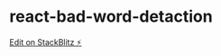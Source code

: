 # react-bad-word-detaction

[Edit on StackBlitz ⚡️](https://stackblitz.com/edit/react-bad-word-detaction)